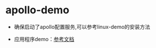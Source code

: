 # apollo-demo
* 确保启动了apollo配置服务,可以参考linux-demo的安装方法

* 应用程序demo：[参考文档](https://www.cnblogs.com/EasonJim/p/7649047.html)

